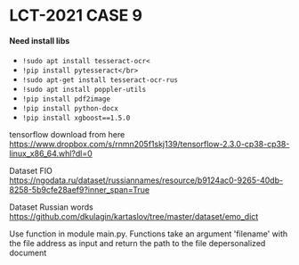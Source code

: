 <H1>LCT-2021 CASE 9</H1>


<H4>Need install libs</H4>

* `!sudo apt install tesseract-ocr<`
* `!pip install pytesseract</br>`
* `!sudo apt-get install tesseract-ocr-rus`
* `!sudo apt install poppler-utils`
* `!pip install pdf2image`
* `!pip install python-docx`
* `!pip install xgboost==1.5.0`


tensorflow download from here </br>
https://www.dropbox.com/s/rnmn205f1skj139/tensorflow-2.3.0-cp38-cp38-linux_x86_64.whl?dl=0

Dataset FIO </br>
https://ngodata.ru/dataset/russiannames/resource/b9124ac0-9265-40db-8258-5b9cfe28aef9?inner_span=True

Dataset Russian words</br>
https://github.com/dkulagin/kartaslov/tree/master/dataset/emo_dict

Use function in module main.py. Functions take an argument 'filename' with the file address as input and return the path to the file depersonalized document
